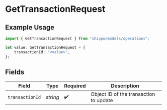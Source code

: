 # GetTransactionRequest

## Example Usage

```typescript
import { GetTransactionRequest } from "shippo/models/operations";

let value: GetTransactionRequest = {
    transactionId: "<value>",
};
```

## Fields

| Field                                  | Type                                   | Required                               | Description                            |
| -------------------------------------- | -------------------------------------- | -------------------------------------- | -------------------------------------- |
| `transactionId`                        | *string*                               | :heavy_check_mark:                     | Object ID of the transaction to update |